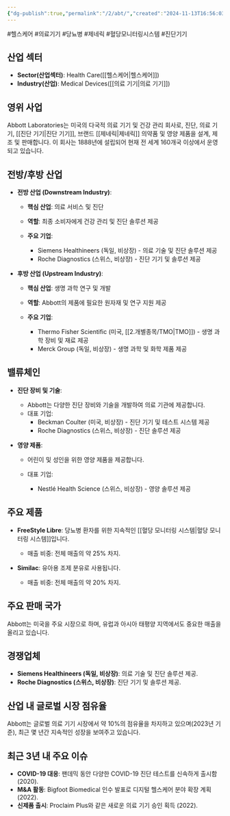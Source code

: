 ```yaml
---
{"dg-publish":true,"permalink":"/2/abt/","created":"2024-11-13T16:56:03.579+09:00","updated":"2025-07-29T21:37:04.245+09:00"}
---
```


#헬스케어 #의료기기 #당뇨병 #제네릭 #혈당모니터링시스템 #진단기기 

## 산업 섹터

- **Sector(산업섹터)**: Health Care([[헬스케어\|헬스케어]])
- **Industry(산업)**: Medical Devices([[의료 기기\|의료 기기]])

## 영위 사업

Abbott Laboratories는 미국의 다국적 의료 기기 및 건강 관리 회사로, 진단, 의료 기기, [[진단 기기\|진단 기기]], 브랜드 [[제네릭\|제네릭]] 의약품 및 영양 제품을 설계, 제조 및 판매합니다. 이 회사는 1888년에 설립되어 현재 전 세계 160개국 이상에서 운영되고 있습니다.

## 전방/후방 산업

- **전방 산업 (Downstream Industry)**:
    
    - **핵심 산업**: 의료 서비스 및 진단
    - **역할**: 최종 소비자에게 건강 관리 및 진단 솔루션 제공
    - **주요 기업**:
        
        - Siemens Healthineers (독일, 비상장) - 의료 기술 및 진단 솔루션 제공
        - Roche Diagnostics (스위스, 비상장) - 진단 기기 및 솔루션 제공
        
    
- **후방 산업 (Upstream Industry)**:
    
    - **핵심 산업**: 생명 과학 연구 및 개발
    - **역할**: Abbott의 제품에 필요한 원자재 및 연구 지원 제공
    - **주요 기업**:
        
        - Thermo Fisher Scientific (미국, [[2.개별종목/TMO\|TMO]]) - 생명 과학 장비 및 재료 제공
        - Merck Group (독일, 비상장) - 생명 과학 및 화학 제품 제공
        
    

## 밸류체인

- **진단 장비 및 기술**:
    
    - Abbott는 다양한 진단 장비와 기술을 개발하여 의료 기관에 제공합니다.
    - 대표 기업:
        - Beckman Coulter (미국, 비상장) - 진단 기기 및 테스트 시스템 제공
        - Roche Diagnostics (스위스, 비상장) - 진단 솔루션 제공
- **영양 제품**:
    
    - 어린이 및 성인을 위한 영양 제품을 제공합니다.
    - 대표 기업:
        
        - Nestlé Health Science (스위스, 비상장) - 영양 솔루션 제공

## 주요 제품

- **FreeStyle Libre**: 당뇨병 환자를 위한 지속적인 [[혈당 모니터링 시스템\|혈당 모니터링 시스템]]입니다.
    
    - 매출 비중: 전체 매출의 약 25% 차지.
    
- **Similac**: 유아용 조제 분유로 사용됩니다.
    
    - 매출 비중: 전체 매출의 약 20% 차지.
    

## 주요 판매 국가

Abbott는 미국을 주요 시장으로 하며, 유럽과 아시아 태평양 지역에서도 중요한 매출을 올리고 있습니다.

## 경쟁업체

- **Siemens Healthineers (독일, 비상장)**: 의료 기술 및 진단 솔루션 제공.
- **Roche Diagnostics (스위스, 비상장)**: 진단 기기 및 솔루션 제공.

## 산업 내 글로벌 시장 점유율

Abbott는 글로벌 의료 기기 시장에서 약 10%의 점유율을 차지하고 있으며(2023년 기준), 최근 몇 년간 지속적인 성장을 보여주고 있습니다.

## 최근 3년 내 주요 이슈

- **COVID-19 대응**: 팬데믹 동안 다양한 COVID-19 진단 테스트를 신속하게 출시함 (2020).
- **M&A 활동**: Bigfoot Biomedical 인수 발표로 디지털 헬스케어 분야 확장 계획 (2022).
- **신제품 출시**: Proclaim Plus와 같은 새로운 의료 기기 승인 획득 (2022).